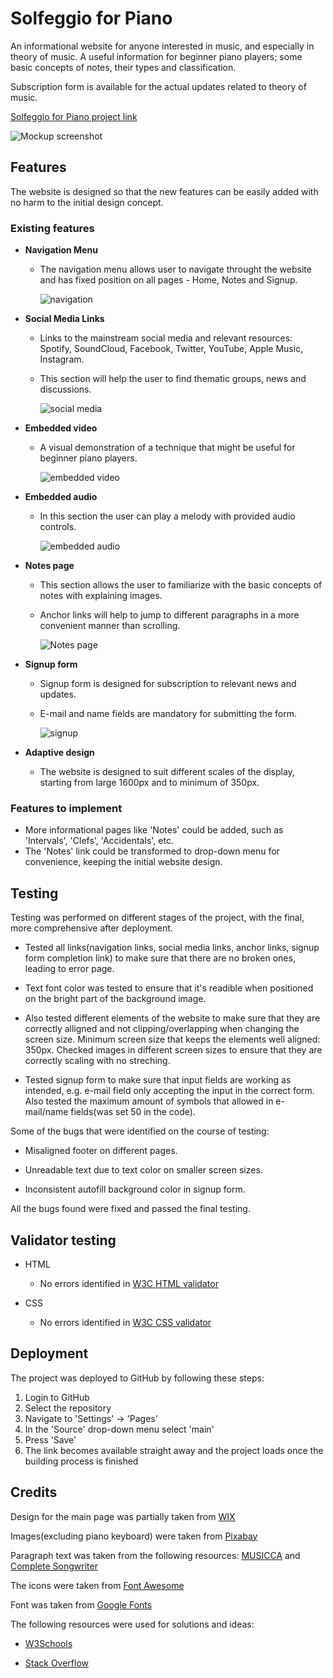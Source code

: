 # Solfeggio for Piano

An informational website for anyone interested in music, and especially in theory of music. A useful information for beginner piano players; some basic concepts of notes, their types and classification.

Subscription form is available for the actual updates related to theory of music.

<a href="https://folkor1.github.io/Work-repo/index.html" target="_blank">Solfeggio for Piano project link</a>

![Mockup screenshot](assets/docs/Capture.PNG)

## Features

The website is designed so that the new features can be easily added with no harm to the initial design concept.

### Existing features

- __Navigation Menu__

  - The navigation menu allows user to navigate throught the website and has fixed position on all pages - Home, Notes and Signup.

    ![navigation](assets/docs/navigation.PNG)
  
- __Social Media Links__

  - Links to the mainstream social media and relevant resources: Spotify, SoundCloud, Facebook, Twitter, YouTube, Apple Music, Instagram.
  - This section will help the user to find thematic groups, news and discussions.

    ![social media](assets/docs/socialmedia.PNG)

- __Embedded video__

  - A visual demonstration of a technique that might be useful for beginner piano players.
    
    ![embedded video](assets/docs/video.PNG)

- __Embedded audio__

  - In this section the user can play a melody with provided audio controls.

    ![embedded audio](assets/docs/audio.PNG)

- __Notes page__

  - This section allows the user to familiarize with the basic concepts of notes with explaining images.
  - Anchor links will help to jump to different paragraphs in a more convenient manner than scrolling.

    ![Notes page](assets/docs/Notes.PNG)

- __Signup form__

  - Signup form is designed for subscription to relevant news and updates.
  - E-mail and name fields are mandatory for submitting the form.

    ![signup](assets/docs/signup.PNG)
    
- __Adaptive design__

   - The website is designed to suit different scales of the display, starting from large 1600px and to minimum of 350px.

### Features to implement

- More informational pages like 'Notes' could be added, such as 'Intervals', 'Clefs', 'Accidentals', etc.
- The 'Notes' link could be transformed to drop-down menu for convenience, keeping the initial website design.

## Testing

Testing was performed on different stages of the project, with the final, more comprehensive after deployment.

- Tested all links(navigation links, social media links, anchor links, signup form completion link) to make sure that there are no broken ones, leading to error page.

- Text font color was tested to ensure that it's readible when positioned on the bright part of the background image.

- Also tested different elements of the website to make sure that they are correctly alligned and not clipping/overlapping when changing the screen size. Minimum screen size that keeps the elements well aligned: 350px. Checked images in different screen sizes to ensure that they are correctly scaling with no streching.

- Tested signup form to make sure that input fields are working as intended, e.g. e-mail field only accepting the input in the correct form. Also tested the maximum amount of symbols that allowed in e-mail/name fields(was set 50 in the code).

Some of the bugs that were identified on the course of testing:

 - Misaligned footer on different pages.

 - Unreadable text due to text color on smaller screen sizes.

 - Inconsistent autofill background color in signup form.

All the bugs found were fixed and passed the final testing. 

## Validator testing

 - HTML
   - No errors identified in <a href="https://validator.w3.org/" target="_blank">W3C HTML validator</a>

 - CSS
   - No errors identified in <a href="https://jigsaw.w3.org/css-validator/#validate_by_uri" target="_blank">W3C CSS validator</a>

## Deployment

The project was deployed to GitHub by following these steps:

 1. Login to GitHub
 2. Select the repository
 3. Navigate to 'Settings' -> 'Pages'
 4. In the 'Source' drop-down menu select 'main'
 5. Press 'Save'
 6. The link becomes available straight away and the project loads once the building process is finished

## Credits

Design for the main page was partially taken from <a href="https://www.wix.com/" target="_blank">WIX</a>

Images(excluding piano keyboard) were taken from <a href="https://pixabay.com/" target="_blank">Pixabay</a>

Paragraph text was taken from the following resources: <a href="https://www.musicca.com/" target="_blank">MUSICCA</a> and <a href="https://www.completesongwriter.com/" target="_blank">Complete Songwriter</a>

The icons were taken from <a href="https://fontawesome.com/" target="_blank">Font Awesome</a>

Font was taken from <a href="https://fonts.google.com/" target="_blank">Google Fonts</a>

The following resources were used for solutions and ideas:

 - <a href="https://www.w3schools.com/" target="_blank">W3Schools</a>

 - <a href="https://stackoverflow.com/" target="_blank">Stack Overflow</a>
